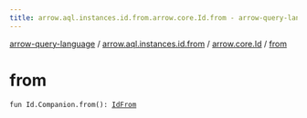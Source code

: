 ```yaml
---
title: arrow.aql.instances.id.from.arrow.core.Id.from - arrow-query-language
---
```


[arrow-query-language](../../index.html) / [arrow.aql.instances.id.from](../index.html) / [arrow.core.Id](index.html) / [from](./from.html)

# from

`fun Id.Companion.from(): `[`IdFrom`](../../arrow.aql.instances/-id-from/index.html)